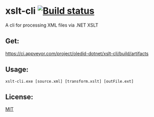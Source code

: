 # xslt-cli [![Build status](https://ci.appveyor.com/api/projects/status/rb7b9wcbpxtfm9vr?svg=true)](https://ci.appveyor.com/project/oledid/xslt-cli)

A cli for processing XML files via .NET XSLT

## Get:
https://ci.appveyor.com/project/oledid-dotnet/xslt-cli/build/artifacts

## Usage:
```
xslt-cli.exe [source.xml] [transform.xslt] [outFile.ext]
```

## License:
[MIT](LICENSE)
